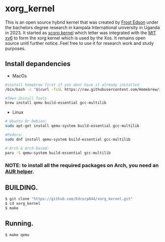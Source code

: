 # xorg_kernel
This is an open source hybrid kernel that was created by [Frost Edson](https://edcorp844.github.io/FrostEdson) under the bachelors degree research in kampala International university in Uganda in 2023. It started as [xcorp kernel](https://github.com/Edcorp844/xcorp_kernel.git) which letter was integrated with the [MIT xv6](https://github.com/mit-pdos/xv6-public.git) to form the xorg kernel which is used by the Xos.
It remains open source unitl further notice..Feel free to use it for research work and study purposes.

## Install depandencies
* MacOs
```sh
#install homebrew first if you dont have it already installed
/bin/bash -c "$(curl -fsSL https://raw.githubusercontent.com/Homebrew/install/HEAD/install.sh)"

#THen Install Tools
brew install qemu build-essential gcc-multilib 
```
* Linux
  
```sh
# Ubuntu Or Debian:
sudo apt-get install qemu-system build-essential gcc-multilib 

#Fedora:
sudo dnf install qemu-system build-essential gcc-multilib 

# Arch & Arch-based:
paru -S qemu-system build-essential gcc-multilib 
```
### NOTE: to install all the required packages on Arch, you need an [AUR helper](https://wiki.archlinux.org/title/AUR_helpers).

## BUILDING.

```sh
$ git clone "https://github.com/Edcorp844/xorg_kernel.git" 
$ cd xorg_kernel
$ make
```
## Running.
```sh
$ make qemu
```

